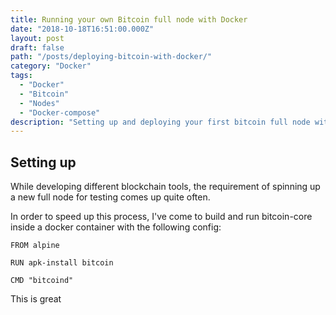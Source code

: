 ```yaml
---
title: Running your own Bitcoin full node with Docker
date: "2018-10-18T16:51:00.000Z"
layout: post
draft: false
path: "/posts/deploying-bitcoin-with-docker/"
category: "Docker"
tags:
  - "Docker"
  - "Bitcoin"
  - "Nodes"
  - "Docker-compose"
description: "Setting up and deploying your first bitcoin full node with docker and docker-compose"
---
```


## Setting up

While developing different blockchain tools, the requirement of spinning up a new full node for testing comes up quite often.

In order to speed up this process, I've come to build and run bitcoin-core inside a docker container with the following config:

```
FROM alpine

RUN apk-install bitcoin

CMD "bitcoind"
```

This is great
